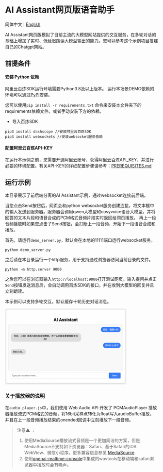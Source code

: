 # AI Assistant网页版语音助手

简体中文 | [English](./README_EN.md)

AI Assistant网页版模拟了目前主流的大模型网站提供的交互服务，在多轮对话的基础上增加了实时、低延迟朗读大模型输出的能力。您可以参考这个示例项目搭建自己的Chatgpt网站。

## 前提条件

#### 安装 Python 依赖

阿里云百炼SDK运行环境需要Python3.8及以上版本。
运行本场景DEMO依赖的环境可以通过[PyPI](https://pypi.org/)安装。

您可以使用`pip install -r requirements.txt` 命令来安装本文件夹下的requirements依赖文件。或者手动安装下方的依赖。

- 导入百炼SDK
```commandline
pip3 install dashscope //安装阿里云百炼SDK
pip3 install websockets //安装websocket服务依赖
```

#### 配置阿里云百炼API-KEY

在运行本示例之前，您需要开通阿里云账号、获得阿里云百炼API_KEY，并进行必要的环境配置。有关API-KEY的详细配置步骤请参考：[PREREQUISITES.md](../../../../PREREQUISITES.md)

## 运行示例

本目录展示了前后端分离的AI Assistant示例，通过websocket连接前后端。


当您点击Send按钮后，网页会和python websocket服务创建连接，将文本框中的输入发送到服务器。服务器会调用qwen大模型和cosyvoice语音大模型，并将回答的文本片段和语音合成的PCM格式音频片段实时返回给网页播放。
再上一段音频播放时如果您点击了Send按钮，会打断上一段音频，开始下一段语音合成和播放。

首先，请运行`demo_server.py`，默认会在本地的11111端口运行websocket服务。
```
python demo_server.py
```

之后请在本目录运行一个http服务，用于支持通过浏览器访问当前目录的文件。
```
python -m http.server 9000
```

之后您可以在浏览器输入`http://localhost:9000`打开测试网页。输入提问并点击`Send`按钮发送消息后，会自动调用百炼SDK的接口，并在收到大模型的回复并且立刻朗读。

本示例可以支持多轮交互，默认缓存十轮历史对话消息。

<img src="../../../../docs/image/ai-assistant.png" width="400"/>

### 关于播放器的说明

在`audio_player.js`中，我们使用 Web Audio API 开发了 PCMAudioPlayer 播放器播放流式PCM格式的音频，将16bit采样点转化为float写入audioBuffer播放，并且在上一段音频播放结束的onended回调中立刻播放下一段音频。
>注意⚠️ ：
>1. 使用MediaSource播放流式音频是一个更加简洁的方案，但是MediaSource不支持如下浏览器：Safari、基于Safari的iOS WebView、微信小程序。更多兼容信息参见 [MediaSource](https://developer.mozilla.org/zh-CN/docs/Web/API/MediaSource)
>2. 使用[openai-realtime-console](https://github.com/openai/openai-realtime-console/tree/websockets)中集成的wavtools在移动端和safari浏览器中播放时会有噪声。